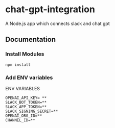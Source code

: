 # chat-gpt-integration

A Node.js app which connects slack and chat gpt 

## Documentation

### Install Modules

`npm install`

### Add ENV variables

ENV VARIABLES
```
OPENAI_API_KEY= **
SLACK_BOT_TOKEN=**
SLACK_APP_TOKEN=**
SLACK_SIGNING_SECRET=**
OPENAI_ORG_ID=**
CHANNEL_ID=**
```
